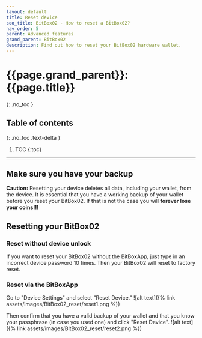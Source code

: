 ```yaml
---
layout: default
title: Reset device
seo_title: BitBox02 - How to reset a BitBox02?
nav_order: 5
parent: Advanced features
grand_parent: BitBox02
description: Find out how to reset your BitBox02 hardware wallet.
---
```

# {{page.grand_parent}}: {{page.title}}
{: .no_toc }

## Table of contents
{: .no_toc .text-delta }

1. TOC
{:toc}
---

## Make sure you have your backup
**Caution:** Resetting your device deletes all data, including your wallet, from the device. It is essential that you have a working backup of your wallet before you reset your BitBox02. If that is not the case you will **forever lose your coins!!!**

## Resetting your BitBox02
### Reset without device unlock
If you want to reset your BitBox02 without the BitBoxApp, just type in an incorrect device password 10 times. Then your BitBox02 will reset to factory reset.

### Reset via the BitBoxApp
Go to "Device Settings" and select "Reset Device."
![alt text]({% link assets/images/BitBox02_reset/reset1.png %})

Then confirm that you have a valid backup of your wallet and that you know your passphrase (in case you used one) and click "Reset Device".
![alt text]({% link assets/images/BitBox02_reset/reset2.png %})
